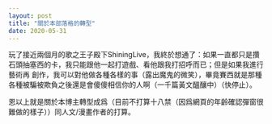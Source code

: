 ```yaml
---
layout: post
title: "關於本部落格的轉型"
date: 2020-05-31
---
```

玩了接近兩個月的歌之王子殿下ShiningLive，我終於想通了：如果一直都只是攢石頭抽塞西的卡，我只能跟他一起打遊戲、看他跟我打招呼而已；但是如果我進行藝術再
創作，我可以對他做各種各樣的事（露出魔鬼的微笑），畢竟賽西就是那種各種被騙被欺負之後還是會傻傻相信你的人啊（一千篇黃文醞釀中）（快停止）。

恩以上就是關於本博主轉型成爲（目前不打算十八禁（因爲網頁的年齡確認彈窗很難做的樣子））同人文/漫畫作者的打算。

